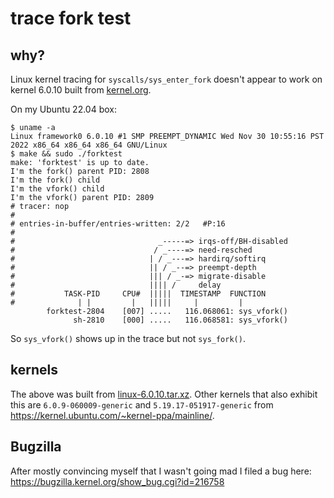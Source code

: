 # trace fork test
## why?
Linux kernel tracing for `syscalls/sys_enter_fork` doesn't appear to work on kernel 6.0.10 built from [kernel.org](https://www.kernel.org/).

On my Ubuntu 22.04 box:
```
$ uname -a
Linux framework0 6.0.10 #1 SMP PREEMPT_DYNAMIC Wed Nov 30 10:55:16 PST 2022 x86_64 x86_64 x86_64 GNU/Linux
$ make && sudo ./forktest
make: 'forktest' is up to date.
I'm the fork() parent PID: 2808
I'm the fork() child
I'm the vfork() child
I'm the vfork() parent PID: 2809
# tracer: nop
#
# entries-in-buffer/entries-written: 2/2   #P:16
#
#                                _-----=> irqs-off/BH-disabled
#                               / _----=> need-resched
#                              | / _---=> hardirq/softirq
#                              || / _--=> preempt-depth
#                              ||| / _-=> migrate-disable
#                              |||| /     delay
#           TASK-PID     CPU#  |||||  TIMESTAMP  FUNCTION
#              | |         |   |||||     |         |
        forktest-2804    [007] .....   116.068061: sys_vfork()
              sh-2810    [000] .....   116.068581: sys_vfork()
```

So `sys_vfork()` shows up in the trace but not `sys_fork()`.

## kernels
The above was built from [linux-6.0.10.tar.xz](https://cdn.kernel.org/pub/linux/kernel/v6.x/linux-6.0.10.tar.xz). Other kernels that also exhibit this are `6.0.9-060009-generic` and `5.19.17-051917-generic` from https://kernel.ubuntu.com/~kernel-ppa/mainline/.

## Bugzilla
After mostly convincing myself that I wasn't going mad I filed a bug here: https://bugzilla.kernel.org/show_bug.cgi?id=216758
